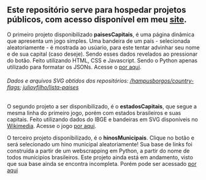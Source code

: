 ## Este repositório serve para hospedar projetos públicos, com acesso disponível em meu [site](https://guilhermegiusti.com/).
O primeiro projeto disponibilizado **paisesCapitais**, é uma página dinâmica que apresenta um jogo simples. Uma bandeira de um país - selecionada aleatoriamente - é mostrada ao usúario, para este tentar advinhar seu nome e de sua capital (caso deseje). Sendo esses dados revelados ao pressionar do botão. Feito utilizando HTML, CSS e Javascript. Sendo o Python apenas utilizado para formatar os JSONs. Acesse o [por aqui](https://guilhermegiusti.com/dev/jogos/paisesCapitais).
###### Dados e arquivos SVG obtidos dos repositórios: [/hampusborgos/country-flags](https://github.com/hampusborgos/country-flags); [juliovfilho/lista-paises](https://github.com/juliolvfilho/lista-paises)

O segundo projeto a ser disponibilizado, é o **estadosCapitais**, que segue a mesma linha do primeiro jogo, porém com estados brasileiros e suas capitais. Feito utilizando dados do IBGE e bandeiras em SVG disponíveis no [Wikimedia](https://commons.wikimedia.org/wiki/Flags_of_Brazil). Acesse o jogo [por aqui](https://guilhermegiusti.com/dev/jogos/estadosCapitais).

O terceiro projeto disponibilizado, é o **hinosMunicipais**. Clique no botão e será selecionado um hino municipal aleatoriamente! Sua base de links foi construída a partir de um webscrapping em Python, a partir do nome de todos munícipios brasileiros. Este projeto ainda está em andamento, visto que sua base ainda se encontra incompleta. Porém pode ser acessado [por aqui](https://guilhermegiusti.com/dev/jogos/hinosMunicipais)

